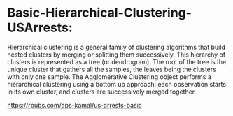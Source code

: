 # Basic-Hierarchical-Clustering-USArrests: 

 Hierarchical clustering is a general family of clustering algorithms that build nested clusters by merging or splitting them successively. This hierarchy of clusters is represented as a tree (or dendrogram). The root of the tree is the unique cluster that gathers all the samples, the leaves being the clusters with only one sample. The Agglomerative Clustering object performs a hierarchical clustering using a bottom up approach: each observation starts in its own cluster, and clusters are successively merged together.
  
  https://rpubs.com/aps-kamal/us-arrests-basic
  
